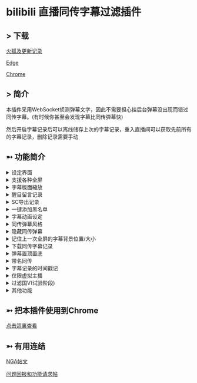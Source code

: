 # bilibili 直播同传字幕过滤插件


## > 下载

[火狐及更新记录](https://github.com/eric2788/bilibili-jimaku-filter/releases)

[Edge](https://microsoftedge.microsoft.com/addons/detail/ehdhihncinoejihhmhpdoeloadihnfio)

[Chrome](https://chrome.google.com/webstore/detail/nhomlepkjglilcahfcfnggebkaabeiog)

## > 简介

本插件采用WebSocket侦测弹幕文字，因此不需要担心挂后台弹幕没出现而错过同传字幕。(有时候你甚至会发现字幕比同传弹幕快)

然后开启字幕记录后可以离线储存上次的字幕记录，重入直播间可以获取先前所有的字幕记录，删除记录需要手动

## ➵ 功能简介

<details>
<summary>设定界面</summary>

![icon](https://github.com/eric2788/bilibili-jimaku-filter/raw/web/assets/icon.png)

[此处可查看范本](https://eric2788.github.io/bilibili-jimaku-filter/)

*黑名单用于过滤国v等等的名单*

</details>

<details>
<summary>支援各种全屏</summary>

![](https://github.com/eric2788/bilibili-jimaku-filter/raw/web/assets/screen-show.gif)

</details>

<details>
<summary>字幕版面縮放</summary>

![](https://github.com/eric2788/bilibili-jimaku-filter/raw/web/assets/sub-resize.gif)
</details>

<details>
<summary>醒目留言记录</summary>

防止SC时间过后消失。

没有离线记录，因此F5后所有记录会被清空。

![](https://media.discordapp.net/attachments/786944895138005033/794528423304888350/unknown.png)
</details>

<details>
    <summary>SC导出记录</summary>
    
![](https://github.com/eric2788/bilibili-jimaku-filter/raw/web/assets/sc-output.gif)

</details>

<details>
    <summary>一键添加黑名单</summary>

![](https://github.com/eric2788/bilibili-jimaku-filter/raw/web/assets/blacklist-btn.gif)
</details>


<details>
<summary>字幕动画设定</summary>

右移

![](https://raw.githubusercontent.com/eric2788/bilibili-jimaku-filter/web/assets/animate-left.gif)

下移

![](https://raw.githubusercontent.com/eric2788/bilibili-jimaku-filter/web/assets/animate-top.gif)

缩放

![](https://raw.githubusercontent.com/eric2788/bilibili-jimaku-filter/web/assets/aniamte-size.gif)


</details>

<details>
<summary>同传弹幕风格</summary>

主要是颜色和透明度

![](https://github.com/eric2788/bilibili-jimaku-filter/raw/web/assets/jimaku-style-change.gif)

</details>

<details>
<summary>隐藏同传弹幕</summary>

![](https://github.com/eric2788/bilibili-jimaku-filter/raw/web/assets/hide-jimaku.gif)

</details>

<details>
<summary>记住上一次全屏的字幕背景位置/大小</summary>

别问为什么我盖住了主播 

![](https://raw.githubusercontent.com/eric2788/bilibili-jimaku-filter/web/assets/remember-size.gif)

</details>

<details>
<summary>下载同传字幕记录</summary>

![](https://github.com/eric2788/bilibili-jimaku-filter/raw/web/assets/download-log.gif)

</details>

<details>
<summary>弹幕置顶置底</summary>

![](https://raw.githubusercontent.com/eric2788/bilibili-jimaku-filter/web/assets/ws-top.png)

![](https://raw.githubusercontent.com/eric2788/bilibili-jimaku-filter/web/assets/ws-top-2.png)

</details>

<details>
<summary>带名同传</summary>

新增了带名为 n 的正则捕捉群组

目前推荐使用 [这个](https://github.com/eric2788/bilibili-jimaku-filter/issues/1) 作为默认正则表达式，其可捕捉的格式如下

    "你【你是谁】"
    "我: 【你是谁】"
    "我:【你是谁】"
    "你 【是谁啊】"

</details>

<details>
<summary>字幕记录的时间戳记</summary>

串流时间戳记

![](https://raw.githubusercontent.com/eric2788/bilibili-jimaku-filter/web/assets/stream-ts.png)

`[03:51]` => 直播时间: 直播了三分五十一秒

真实时间戳记

![](https://raw.githubusercontent.com/eric2788/bilibili-jimaku-filter/web/assets/real-ts.png)

`[18:16:50]` => 真实时间: 下午六点十六分五十秒

</details>

<details>
<summary>仅限虚拟主播</summary>

![](https://media.discordapp.net/attachments/415882741092057088/787286599947517962/unknown.png)

</details>

<details>
<summary>过滤国V(试验阶段)</summary>

![](https://media.discordapp.net/attachments/415882741092057088/787286308790861824/unknown.png)

</details>

<details>
<summary>其他功能</summary>

一些小功能我就不上图了，直接列出来

- 字幕行距与缩放
- 按钮风格设定
- 字幕文字与背景风格设定
- 用戶黑名单
- 同传用户名单(名单内用户的弹幕直接为字幕)
- 自动更新(火狐/Chrome/Edge)

</details>

## ➵ 把本插件使用到Chrome

[点击這裏查看](https://github.com/eric2788/bilibili-jimaku-filter/wiki/%E6%8A%8A%E7%81%AB%E7%8B%90%E6%8F%92%E4%BB%B6%E4%BD%BF%E7%94%A8%E5%88%B0%E5%85%B6%E4%BB%96%E6%B5%8F%E8%A7%88%E5%99%A8)

## ➵ 有用连结

[NGA帖文](https://ngabbs.com/read.php?tid=24434809)

[问题回报和功能请求帖](https://github.com/eric2788/bilibili-jimaku-filter/issues)
